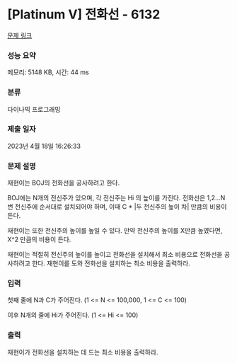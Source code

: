 # [Platinum V] 전화선 - 6132 

[문제 링크](https://www.acmicpc.net/problem/6132) 

### 성능 요약

메모리: 5148 KB, 시간: 44 ms

### 분류

다이나믹 프로그래밍

### 제출 일자

2023년 4월 18일 16:26:33

### 문제 설명

<p>재현이는 BOJ의 전화선을 공사하려고 한다.</p>

<p>BOJ에는 N개의 전신주가 있으며, 각 전신주는 Hi 의 높이를 가진다. 전화선은 1,2...N 번 전신주에 순서대로 설치되어야 하며, 이때 C * |두 전신주의 높이 차| 만큼의 비용이 든다.</p>

<p>재현이는 또한 전신주의 높이를 높일 수 있다. 만약 전신주의 높이를 X만큼 높였다면, X^2 만큼의 비용이 든다.</p>

<p>재현이는 적절히 전신주의 높이를 높이고 전화선을 설치해서 최소 비용으로 전화선을 공사하려고 한다. 재현이를 도와 전화선을 설치하는 최소 비용을 출력하라.</p>

### 입력 

 <p>첫째 줄에 N과 C가 주어진다. (1 <= N <= 100,000, 1 <= C <= 100)</p>

<p>이후 N개의 줄에 Hi가 주어진다. (1 <= Hi <= 100)</p>

### 출력 

 <p>재현이가 전화선을 설치하는 데 드는 최소 비용을 출력하라.</p>

